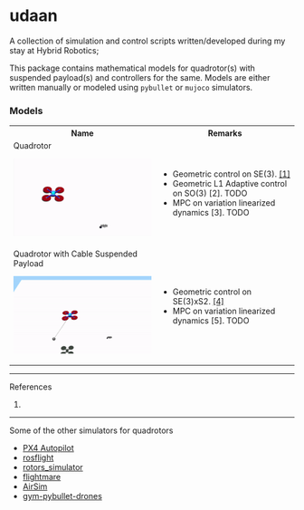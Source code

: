 # udaan

A collection of simulation and control scripts written/developed during my stay at Hybrid Robotics;

This package contains mathematical models for quadrotor(s) with suspended payload(s) and controllers for the same. Models are either written manually or modeled using `pybullet` or `mujoco` simulators. 


### Models

<table>
  <tr>
    <th>Name</th>
    <th>Remarks</th>
  </tr>
  <tr>
    <td>Quadrotor
      <p float="left">
        <img src=".media/quadrotor_mj.gif" width="400" />
      </p>
    </td>
    <td>
      <ul>
        <li>Geometric control on SE(3). <a href="https://ieeexplore.ieee.org/document/5717652">[1]</a></li>
        <li>Geometric L1 Adaptive control on SO(3) [2]. TODO</li>
        <li>MPC on variation linearized dynamics [3]. TODO</li>
      </ul>
    </td>
  </tr>
  <tr>
    <td> Quadrotor with Cable Suspended Payload
      <p float="left">
        <img src=".media/quadrotor_cspayload_mj.gif" width="400" />
      </p>
    </td>
    <td>
      <ul>
        <li>Geometric control on SE(3)xS2. <a href="https://ieeexplore.ieee.org/abstract/document/6760219">[4]</a></li>
        <li>MPC on variation linearized dynamics [5]. TODO</li>
      </ul>
    </td>
  </tr>
</table>

--- 
References

1. 

---
Some of the other simulators for quadrotors
- [PX4 Autopilot](https://docs.px4.io/main/en/simulation/)
- [rosflight](https://github.com/rosflight/rosflight)
- [rotors_simulator](https://github.com/ethz-asl/rotors_simulator)
- [flightmare](https://github.com/uzh-rpg/flightmare)
- [AirSim](https://microsoft.github.io/AirSim/)
- [gym-pybullet-drones](https://github.com/utiasDSL/gym-pybullet-drones)


